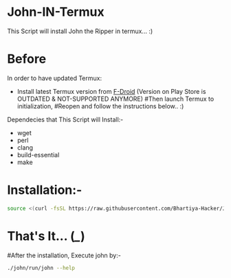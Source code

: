 # John-IN-Termux
This Script will install John the Ripper in termux... :)

# Before

In order to have updated Termux:

- Install latest Termux version from [F-Droid](https://f-droid.org/en/packages/com.termux/) (Version on Play Store is OUTDATED & NOT-SUPPORTED ANYMORE)
#Then launch Termux to initialization,
#Reopen and follow the instructions below.. :)



Dependecies that This Script will Install:-

* wget
* perl
* clang
* build-essential
* make

# Installation:-

```bash
source <(curl -fsSL https://raw.githubusercontent.com/Bhartiya-Hacker/John-IN-Termux/master/john.sh)
```

# That's It... (*_*)

#After the installation, Execute john by:- 

```bash
./john/run/john --help
```

